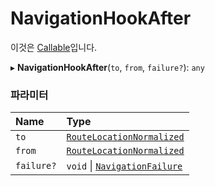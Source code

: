 # NavigationHookAfter

이것은 [Callable](https://en.wikipedia.org/wiki/Callable_object)입니다.

▸ **NavigationHookAfter**(`to`, `from`, `failure?`): `any`

### 파라미터

| Name | Type |
| :------ | :------ |
| `to` | [`RouteLocationNormalized`](RouteLocationNormalized.md) |
| `from` | [`RouteLocationNormalized`](RouteLocationNormalized.md) |
| `failure?` | `void` \| [`NavigationFailure`](NavigationFailure.md) |
